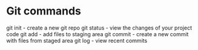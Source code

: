 # Git commands

git init - create a  new git repo
git status - view the changes of your project code
git add - add files to staging area
git commit - create a new commit with files from staged area
git log - view recent commits
